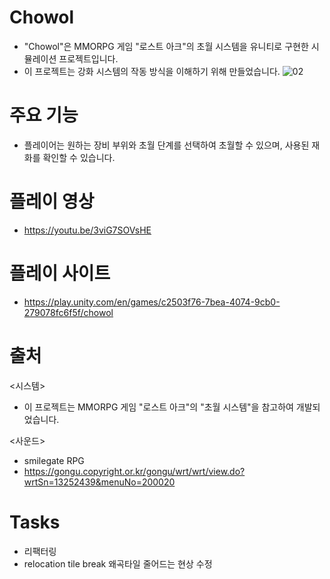 # Chowol
- "Chowol"은 MMORPG 게임 "로스트 아크"의 초월 시스템을 유니티로 구현한 시뮬레이션 프로젝트입니다.
- 이 프로젝트는 강화 시스템의 작동 방식을 이해하기 위해 만들었습니다.
![02](https://github.com/user-attachments/assets/0a1f127e-6a7b-4c29-baf3-19138f7b4d9f)

# 주요 기능
- 플레이어는 원하는 장비 부위와 초월 단계를 선택하여 초월할 수 있으며, 사용된 재화를 확인할 수 있습니다.

# 플레이 영상
- https://youtu.be/3viG7SOVsHE

# 플레이 사이트
- https://play.unity.com/en/games/c2503f76-7bea-4074-9cb0-279078fc6f5f/chowol

# 출처
<시스템>
- 이 프로젝트는 MMORPG 게임 "로스트 아크"의 "초월 시스템"을 참고하여 개발되었습니다.

<사운드>
- smilegate RPG
- https://gongu.copyright.or.kr/gongu/wrt/wrt/view.do?wrtSn=13252439&menuNo=200020

# Tasks
- 리팩터링
- relocation tile break 왜곡타일 줄어드는 현상 수정
